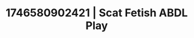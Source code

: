 ---
categories:
- Roleplay seduction
- Audio stimulation
- AI-generated
- Erotic curves
- Latex & lace
- ASMR
- Virtual intimacy
- Cosplay
image: /assets/images/1746580902421.jpg
layout: post
seo:
  description: Featured content with exclusive Scat Fetish, ABDL Play. HD images available.
  keywords: Scat Fetish, ABDL Play
  og_image: /assets/images/1746580902421.jpg
  schema_type: VisualArtwork
tags:
- ABDL Play
- '#1746580902421'
- Scat Fetish
title: 1746580902421 | Scat Fetish ABDL Play
---